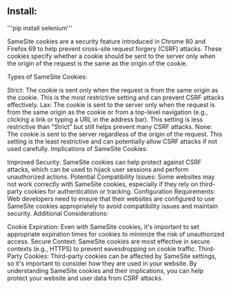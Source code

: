 ## Install:
'''pip install selenium'''


SameSite cookies are a security feature introduced in Chrome 80 and Firefox 69 to help prevent cross-site request forgery (CSRF) attacks. These cookies specify whether a cookie should be sent to the server only when the origin of the request is the same as the origin of the cookie.

Types of SameSite Cookies:

Strict: The cookie is sent only when the request is from the same origin as the cookie. This is the most restrictive setting and can prevent CSRF attacks effectively.
Lax: The cookie is sent to the server only when the request is from the same origin as the cookie or from a top-level navigation (e.g., clicking a link or typing a URL in the address bar). This setting is less restrictive than "Strict" but still helps prevent many CSRF attacks.
None: The cookie is sent to the server regardless of the origin of the request. This setting is the least restrictive and can potentially allow CSRF attacks if not used carefully.
Implications of SameSite Cookies:

Improved Security: SameSite cookies can help protect against CSRF attacks, which can be used to hijack user sessions and perform unauthorized actions.
Potential Compatibility Issues: Some websites may not work correctly with SameSite cookies, especially if they rely on third-party cookies for authentication or tracking.
Configuration Requirements: Web developers need to ensure that their websites are configured to use SameSite cookies appropriately to avoid compatibility issues and maintain security.
Additional Considerations:

Cookie Expiration: Even with SameSite cookies, it's important to set appropriate expiration times for cookies to minimize the risk of unauthorized access.
Secure Context: SameSite cookies are most effective in secure contexts (e.g., HTTPS) to prevent eavesdropping on cookie traffic.
Third-Party Cookies: Third-party cookies can be affected by SameSite settings, so it's important to consider how they are used in your website.
By understanding SameSite cookies and their implications, you can help protect your website and user data from CSRF attacks.








